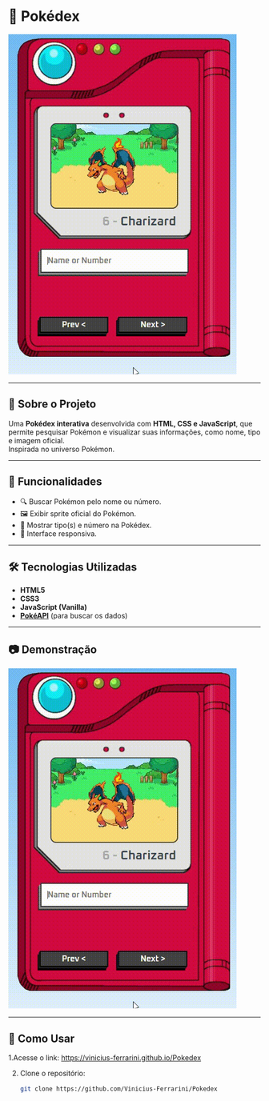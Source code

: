 # 📖 Pokédex

![Gameplay](./images/capa.gif)

---

## 📌 Sobre o Projeto
Uma **Pokédex interativa** desenvolvida com **HTML, CSS e JavaScript**, que permite pesquisar Pokémon e visualizar suas informações, como nome, tipo e imagem oficial.  
Inspirada no universo Pokémon.

---

## 🚀 Funcionalidades
- 🔍 Buscar Pokémon pelo nome ou número.
- 🖼 Exibir sprite oficial do Pokémon.
- 📜 Mostrar tipo(s) e número na Pokédex.
- 📱 Interface responsiva.

---

## 🛠 Tecnologias Utilizadas
- **HTML5**
- **CSS3**
- **JavaScript (Vanilla)**
- **[PokéAPI](https://pokeapi.co/)** (para buscar os dados)

---

## 📷 Demonstração
![Gameplay](./images/capa.gif)

---

## 📂 Como Usar
1.Acesse o link: https://vinicius-ferrarini.github.io/Pokedex

2. Clone o repositório:
   ```bash
   git clone https://github.com/Vinicius-Ferrarini/Pokedex
